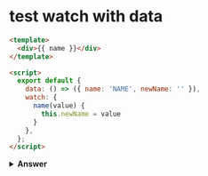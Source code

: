 # test watch with data

```html
<template>
  <div>{{ name }}</div>
</template>

<script>
  export default {
    data: () => ({ name: 'NAME', newName: '' }),
    watch: {
      name(value) {
        this.newName = value
      }
    },
  };
</script>
```

<details><summary><b>Answer</b></summary>

```javascript
import { shallowMount } from "@vue/test-utils";
import Component from "./Component.vue";

const factory = () => {
  return shallowMount(Component);
};

describe("Component.vue", () => {
  test('name watch should work', async () => {
    wrapper.vm.name = 'NAME'
    await wrapper.vm.$nextTick()
    expect(wrapper.vm.newName).toBe('NAME');
  });
});
```

</details>
